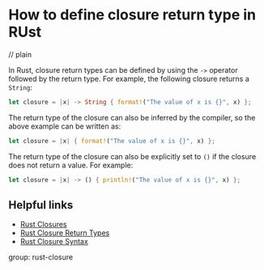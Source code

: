 # How to define closure return type in RUst
// plain

In Rust, closure return types can be defined by using the `->` operator followed by the return type. For example, the following closure returns a `String`:
```rust
let closure = |x| -> String { format!("The value of x is {}", x) };
```
The return type of the closure can also be inferred by the compiler, so the above example can be written as:
```rust
let closure = |x| { format!("The value of x is {}", x) };
```
The return type of the closure can also be explicitly set to `()` if the closure does not return a value. For example:
```rust
let closure = |x| -> () { println!("The value of x is {}", x) };
```
## Helpful links
- [Rust Closures](https://doc.rust-lang.org/book/ch13-01-closures.html)
- [Rust Closure Return Types](https://doc.rust-lang.org/book/ch13-02-closures-as-input-parameters.html#return-types-for-closures)
- [Rust Closure Syntax](https://doc.rust-lang.org/book/ch13-02-closures-as-input-parameters.html#syntax-for-closures)

group: rust-closure